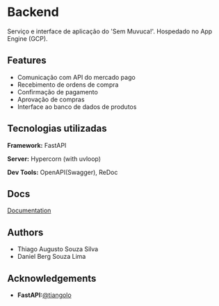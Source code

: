 
<!-- ![Logo](https://dev-to-uploads.s3.amazonaws.com/uploads/articles/th5xamgrr6se0x5ro4g6.png) -->


# Backend

Serviço e interface de aplicação do 'Sem Muvuca!'. Hospedado no App Engine (GCP).


## Features

- Comunicação com API do mercado pago
- Recebimento de ordens de compra
- Confirmação de pagamento
- Aprovação de compras
- Interface ao banco de dados de produtos


## Tecnologias utilizadas

**Framework:** FastAPI

**Server:** Hypercorn (with uvloop)

**Dev Tools:** OpenAPI(Swagger), ReDoc


## Docs

[Documentation](https://linktodocumentation)

## Authors
 - Thiago Augusto Souza Silva
 - Daniel Berg Souza Lima

## Acknowledgements

 - **FastAPI:**[@tiangolo](https://tiangolo.com/)
